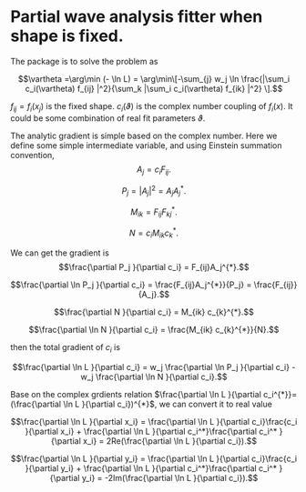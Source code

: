 Partial wave analysis fitter when shape is fixed.
=================================================

The package is to solve the problem as

$$\vartheta =\arg\min (- \ln L) = \arg\min\[-\sum_{j} w_j \ln \frac{|\sum_i c_i(\vartheta) f_{ij} |^2}{\sum_k |\sum_i c_i(\vartheta) f_{ik} |^2} \].$$

$f_{ij} = f_i(x_j)$ is the fixed shape. $c_i(\vartheta)$ is the complex number coupling of $f_{i}(x)$.
It could be some combination of real fit parameters $\vartheta$.

The analytic gradient is simple based on the complex number.
Here we define some simple intermediate variable, and using Einstein summation convention,
$$A_j = c_i F_{ij}.$$

$$P_j = |A_j|^2 = A_j A_j^{*}.$$

$$M_{ik} = F_{ij} F_{kj}^{*}.$$

$$N = c_i M_{ik} c_k^{*}.$$

We can get the gradient is
$$\frac{\partial P_j }{\partial c_i} = F_{ij}A_j^{*}.$$

$$\frac{\partial \ln P_j }{\partial c_i} = \frac{F_{ij}A_j^{*}}{P_j} = \frac{F_{ij}}{A_j}.$$

$$\frac{\partial N }{\partial c_i} = M_{ik} c_{k}^{*}.$$

$$\frac{\partial \ln N }{\partial c_i} = \frac{M_{ik} c_{k}^{*}}{N}.$$

then the total gradient of $c_i$ is

$$\frac{\partial \ln L }{\partial c_i} = w_j \frac{\partial \ln P_j }{\partial c_i} - w_j \frac{\partial \ln N }{\partial c_i}.$$

Base on the complex grdients relation $\frac{\partial \ln L }{\partial c_i^{*}}=(\frac{\partial \ln L }{\partial c_i})^{*}$, we can convert it to real value

$$\frac{\partial \ln L }{\partial x_i} = \frac{\partial \ln L }{\partial c_i}\frac{c_i }{\partial x_i} + \frac{\partial \ln L }{\partial c_i^*}\frac{\partial c_i^* }{\partial x_i} = 2Re(\frac{\partial \ln L }{\partial c_i}).$$

$$\frac{\partial \ln L }{\partial y_i} = \frac{\partial \ln L }{\partial c_i}\frac{c_i }{\partial y_i} + \frac{\partial \ln L }{\partial c_i^*}\frac{\partial c_i^* }{\partial y_i} = -2Im(\frac{\partial \ln L }{\partial c_i}).$$
